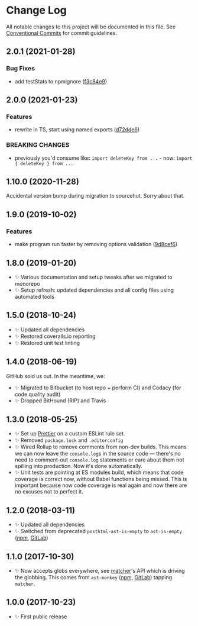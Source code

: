 # Change Log

All notable changes to this project will be documented in this file.
See [Conventional Commits](https://conventionalcommits.org) for commit guidelines.

## 2.0.1 (2021-01-28)

### Bug Fixes

- add testStats to npmignore ([f3c84e9](https://github.com/codsen/codsen/commit/f3c84e95afc5514214312f913692d85b2e12eb29))

## 2.0.0 (2021-01-23)

### Features

- rewrite in TS, start using named exports ([d72dde6](https://github.com/codsen/codsen/commit/d72dde6ef10e7bf10a7c050df39be2e4f8187796))

### BREAKING CHANGES

- previously you'd consume like: `import deleteKey from ...` - now: `import { deleteKey } from ...`

## 1.10.0 (2020-11-28)

Accidental version bump during migration to sourcehut. Sorry about that.

## 1.9.0 (2019-10-02)

### Features

- make program run faster by removing options validation ([9d8cef6](https://gitlab.com/codsen/codsen/commit/9d8cef6))

## 1.8.0 (2019-01-20)

- ✨ Various documentation and setup tweaks after we migrated to monorepo
- ✨ Setup refresh: updated dependencies and all config files using automated tools

## 1.5.0 (2018-10-24)

- ✨ Updated all dependencies
- ✨ Restored coveralls.io reporting
- ✨ Restored unit test linting

## 1.4.0 (2018-06-19)

GitHub sold us out. In the meantime, we:

- ✨ Migrated to Bitbucket (to host repo + perform CI) and Codacy (for code quality audit)
- ✨ Dropped BitHound (RIP) and Travis

## 1.3.0 (2018-05-25)

- ✨ Set up [Prettier](https://prettier.io) on a custom ESLint rule set.
- ✨ Removed `package.lock` and `.editorconfig`
- ✨ Wired Rollup to remove comments from non-dev builds. This means we can now leave the `console.log`s in the source code — there's no need to comment-out `console.log` statements or care about them not spilling into production. Now it's done automatically.
- ✨ Unit tests are pointing at ES modules build, which means that code coverage is correct now, without Babel functions being missed. This is important because now code coverage is real again and now there are no excuses not to perfect it.

## 1.2.0 (2018-03-11)

- ✨ Updated all dependencies
- ✨ Switched from deprecated `posthtml-ast-is-empty` to `ast-is-empty` ([npm](https://www.npmjs.com/package/ast-is-empty), [GitLab](https://gitlab.com/codsen/codsen/tree/master/packages/ast-is-empty))

## 1.1.0 (2017-10-30)

- ✨ Now accepts globs everywhere, see [matcher](https://github.com/sindresorhus/matcher)'s API which is driving the globbing. This comes from `ast-monkey` ([npm](https://www.npmjs.com/package/ast-monkey), [GitLab](https://gitlab.com/codsen/codsen/tree/master/packages/ast-monkey)) tapping `matcher`.

## 1.0.0 (2017-10-23)

- ✨ First public release
